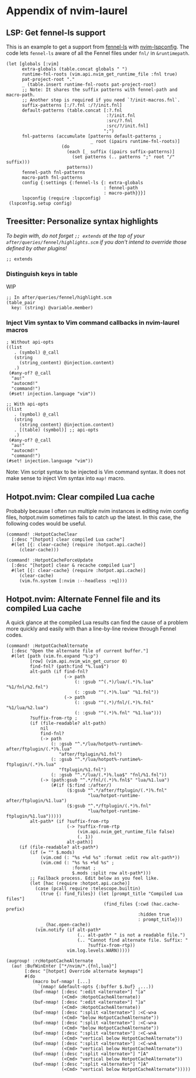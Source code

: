 # Appendix of nvim-laurel

## LSP: Get fennel-ls support

This is an example to get a support from
[fennel-ls](https://git.sr.ht/~xerool/fennel-ls)
with
[nvim-lspconfig](https://github.com/neovim/nvim-lspconfig).
The code lets `fennel-ls` aware of all the Fennel files under `fnl/` in
`&runtimepath`.

```fennel
(let [globals [:vim]
      extra-globals (table.concat globals " ")
      runtime-fnl-roots (vim.api.nvim_get_runtime_file :fnl true)
      pat-project-root "."
      _ (table.insert runtime-fnl-roots pat-project-root)
      ;; Note: It shares the suffix patterns with fennel-path and macro-path.
      ;; Another step is required if you need `?/init-macros.fnl`.
      suffix-patterns [:/?.fnl :/?/init.fnl]
      default-patterns (table.concat [:?.fnl
                                      :?/init.fnl
                                      :src/?.fnl
                                      :src/?/init.fnl]
                                     ";")
      fnl-patterns (accumulate [patterns default-patterns ;
                                _ root (ipairs runtime-fnl-roots)]
                     (do
                       (each [_ suffix (ipairs suffix-patterns)]
                         (set patterns (.. patterns ";" root "/" suffix)))
                       patterns))
      fennel-path fnl-patterns
      macro-path fnl-patterns
      config {:settings {:fennel-ls {: extra-globals
                                     : fennel-path
                                     : macro-path}}}]
      lspconfig (require :lspconfig)
 (lspconfig.setup config)
```

## Treesitter: Personalize syntax highlights

_To begin with, do not forget `;; extends` at the top
of your `after/queries/fennel/highlights.scm`
if you don't intend to override those defined by other plugins!_

```query
;; extends
```

### Distinguish keys in table

WIP

<!-- TODO: Paste Screenshot -->

```query
;; In after/queries/fennel/highlight.scm
(table_pair
  key: (string) @variable.member)
```

### Inject Vim syntax to Vim command callbacks in nvim-laurel macros

```query
; Without api-opts
((list
   . (symbol) @_call
   (string
     (string_content) @injection.content)
   .)
 (#any-of? @_call
  "au!"
  "autocmd!"
  "command!")
 (#set! injection.language "vim"))

;; With api-opts
((list
   . (symbol) @_call
   (string
     (string_content) @injection.content)
   . [(table) (symbol)] ;; api-opts
   .)
 (#any-of? @_call
  "au!"
  "autocmd!"
  "command!")
(#set! injection.language "vim"))
```

Note: Vim script syntax to be injected is Vim command syntax.
It does not make sense to inject Vim syntax into `map!` macro.

## Hotpot.nvim: Clear compiled Lua cache

Probably because I often run multiple nvim instances in editing nvim config
files, hotpot.nvim sometimes fails to catch up the latest. In this case,
the following codes would be useful.

```fennel
(command! :HotpotCacheClear
  [:desc "[hotpot] clear compiled Lua cache"]
  #(let [{: clear-cache} (require :hotpot.api.cache)]
     (clear-cache)))

(command! :HotpotCacheForceUpdate
  [:desc "[hotpot] clear & recache compiled Lua"]
  #(let [{: clear-cache} (require :hotpot.api.cache)]
     (clear-cache)
     (vim.fn.system [:nvim :--headless :+q])))
```

## Hotpot.nvim: Alternate Fennel file and its compiled Lua cache

A quick glance at the compiled Lua results can find the cause of a problem
more quickly and easily with than a line-by-line review through Fennel codes.

```fennel
(command! :HotpotCacheAlternate
  [:desc "Open the alternate file of current buffer."]
  #(let [path (vim.fn.expand "%:p")
         [row] (vim.api.nvim_win_get_cursor 0)
         find-fnl? (path:find "%.lua$")
         alt-path (if find-fnl?
                      (-> path
                          (: :gsub "^(.*)/lua/(.*)%.lua" "%1/fnl/%2.fnl")
                          (: :gsub "^(.*)%.lua" "%1.fnl"))
                      (-> path
                          (: :gsub "^(.*)/fnl/(.*)%.fnl" "%1/lua/%2.lua")
                          (: :gsub "^(.*)%.fnl" "%1.lua")))
         ?suffix-from-rtp ;
         (if (file-readable? alt-path)
             nil
             find-fnl?
             (-> path
                 (: :gsub "^.*/lua/hotpot%-runtime%-after/ftplugin/(.*)%.lua"
                    "after/ftplugin/%1.fnl")
                 (: :gsub "^.*/lua/hotpot%-runtime%-ftplugin/(.*)%.lua"
                    "ftplugin/%1.fnl")
                 (: :gsub "^.*/lua/(.*)%.lua$" "fnl/%1.fnl"))
             (-> (path:gsub "^.*/fnl/(.*)%.fnl$" "lua/%1.lua")
                 (#(if ($:find :/after/)
                       ($:gsub "^.*/after/ftplugin/(.*)%.fnl"
                               "lua/hotpot-runtime-after/ftplugin/%1.lua")
                       ($:gsub "^.*/ftplugin/(.*)%.fnl"
                               "lua/hotpot-runtime-ftplugin/%1.lua")))))
         alt-path* (if ?suffix-from-rtp
                       (-> ?suffix-from-rtp
                           (vim.api.nvim_get_runtime_file false)
                           (. 1))
                       alt-path)]
     (if (file-readable? alt-path*)
         (if (= "" $.mods)
             (vim.cmd (: "%s +%d %s" :format :edit row alt-path*))
             (vim.cmd (: "%s %s +%d %s" ;
                         :format ;
                         $.mods :split row alt-path*)))
         ;; Failback process. Edit below as you feel like.
         (let [hac (require :hotpot.api.cache)]
           (case (pcall require :telescope.builtin)
             (true {: find_files}) (let [prompt_title "Compiled Lua files"]
                                     (find_files {:cwd (hac.cache-prefix)
                                                  :hidden true
                                                  : prompt_title}))
             _ (hac.open-cache))
           (vim.notify (if alt-path*
                           (.. alt-path* " is not a readable file.")
                           (.. "Cannot find alternate file. Suffix: "
                               ?suffix-from-rtp))
                       vim.log.levels.WARN)))))

(augroup! :rcHotpotCacheAlternate
  (au! :BufWinEnter ["*/nvim/*.{fnl,lua}"]
       [:desc "[hotpot] Override alternate keymaps"]
       #(do
          (macro buf-nmap! [...]
            `(nmap! &default-opts {:buffer $.buf} ,...))
          (buf-nmap! [:desc ":edit <alternate>"] "[a"
                     (<Cmd> :HotpotCacheAlternate))
          (buf-nmap! [:desc ":edit <alternate>"] "]a"
                     (<Cmd> :HotpotCacheAlternate))
          (buf-nmap! [:desc ":split <alternate>"] :<C-w>a
                     (<Cmd> "below HotpotCacheAlternate"))
          (buf-nmap! [:desc ":split <alternate>"] :<C-w>a
                     (<Cmd> "below HotpotCacheAlternate"))
          (buf-nmap! [:desc ":split <alternate>"] :<C-w>A
                     (<Cmd> "vertical below HotpotCacheAlternate"))
          (buf-nmap! [:desc ":split <alternate>"] :<C-w>A
                     (<Cmd> "vertical below HotpotCacheAlternate"))
          (buf-nmap! [:desc ":split <alternate>"] "[A"
                     (<Cmd> "vertical below HotpotCacheAlternate"))
          (buf-nmap! [:desc ":split <alternate>"] "]A"
                     (<Cmd> "vertical below HotpotCacheAlternate")))))
```
